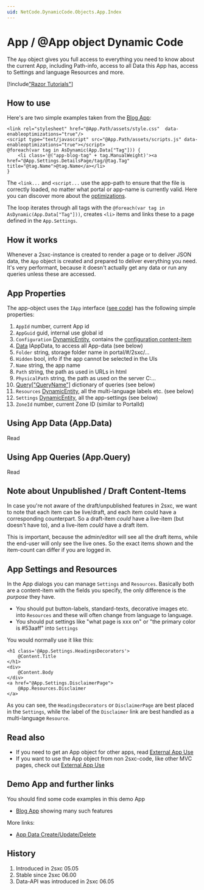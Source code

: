 ```yaml
---
uid: NetCode.DynamicCode.Objects.App.Index
---
```


# App / @App object Dynamic Code

The `App` object gives you full access to everything you need to know about the current App, including Path-info, access to all Data this App has, access to Settings and language Resources and more.


[!include["Razor Tutorials"](~/shared/tutorials/razor.md)]


## How to use

Here's are two simple examples taken from the [Blog App](xref:App.Blog):

```razor
<link rel="stylesheet" href="@App.Path/assets/style.css"  data-enableoptimizations="true"/>
<script type="text/javascript" src="@App.Path/assets/scripts.js" data-enableoptimizations="true"></script>
@foreach(var tag in AsDynamic(App.Data["Tag"])) {
    <li class='@("app-blog-tag" + tag.ManualWeight)'><a href="@App.Settings.DetailsPage/tag/@tag.Tag" title="@tag.Name">@tag.Name</a></li>
}
```

The `<link...` and `<script...` use the app-path to ensure that the file is correctly loaded, no matter what portal or app-name is currently valid. Here you can discover more about the [optimizations](xref:Basics.Server.AssetOptimization.Index).

The loop iterates through all tags with the `@foreach(var tag in AsDynamic(App.Data["Tag"]))`, creates `<li>` items and links these to a page defined in the `App.Settings`.  

## How it works
Whenever a 2sxc-instance is created to render a page or to deliver JSON data, the `App` object is created and prepared to deliver everything you need. It's very performant, because it doesn't actually get any data or run any queries unless these are accessed. 

## App Properties
The app-object uses the `IApp` interface ([see code](xref:ToSic.Sxc.Apps.IApp)) has the following simple properties:

1. `AppId` number, current App id
2. `AppGuid` guid, internal use global id
3. `Configuration` [DynamicEntity](xref:NetCode.DynamicData.DynamicEntity), contains the [configuration content-item](xref:Feat.AppConfig)
4. [Data](xref:NetCode.DynamicCode.Objects.App.Data) IAppData, to access all App-data (see below)
5. `Folder` string, storage folder name in portal/#/2sxc/...
6. `Hidden` bool, info if the app cannot be selected in the UIs
7. `Name` string, the app name
8. `Path` string, the path as used in URLs in  html
9. `PhysicalPath` string, the path as used on the server C:\...
10. [Query["QueryName"]](xref:NetCode.DynamicCode.Objects.App.Query) dictionary of queries (see below) 
11. `Resources` [DynamicEntity](xref:NetCode.DynamicData.DynamicEntity), all the multi-language labels etc. (see below)
12. `Settings` [DynamicEntity](xref:NetCode.DynamicData.DynamicEntity), all the app-settings (see below)
13. `ZoneId` number, current Zone ID (similar to PortalId)


## Using App Data (App.Data)

Read [](xref:NetCode.DynamicCode.Objects.App.Data)


## Using App Queries (App.Query)

Read [](xref:NetCode.DynamicCode.Objects.App.Query)


## Note about Unpublished / Draft Content-Items

In case you're not aware of the draft/unpublished features in 2sxc, we want to note that each item can be live/draft, and each item could have a corresponding counterpart. So a draft-item _could_ have a live-item (but doesn't have to), and a live-item _could_ have a draft item.

This is important, because the admin/editor will see all the draft items, while the end-user will only see the live ones. So the exact items shown and the item-count can differ if you are logged in. 


## App Settings and Resources

In the App dialogs you can manage `Settings` and `Resources`. Basically both are a content-item with the fields you specify, the only difference is the _purpose_ they have.

* You should put button-labels, standard-texts, decorative images etc. into `Resources` and these will often change from language to language.
* You should put settings like "what page is xxx on" or "the primary color is #53aaff" into `Settings`

You would normally use it like this:

```razor
<h1 class='@App.Settings.HeadingsDecorators'>
    @Content.Title
</h1>
<div>
    @Content.Body
</div>
<a href="@App.Settings.DisclaimerPage">
    @App.Resources.Disclaimer
</a>
```

As you can see, the `HeadingsDecorators` or `DisclaimerPage` are best placed in the `Settings`, while the label of the `Disclaimer` link are best handled as a multi-language `Resource`.


## Read also
* If you need to get an App object for other apps, read [External App Use](xref:NetCode.External.Index)
* If you want to use the App object from non 2sxc-code, like other MVC pages, check out [External App Use](xref:NetCode.External.Index)


## Demo App and further links
You should find some code examples in this demo App
* [Blog App](xref:App.Blog) showing many such features

More links:
* [App Data Create/Update/Delete](xref:Feat.AppDataApi)


## History
1. Introduced in 2sxc 05.05
2. Stable since 2sxc 06.00
3. Data-API was introduced in 2sxc 06.05
